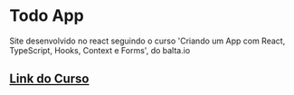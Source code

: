 # Todo App

Site desenvolvido no react seguindo o curso 'Criando um App com React, TypeScript, Hooks, Context e Forms', do balta.io

## <a href="https://balta.io/cursos/criando-um-app-com-react-typeScript-hooks-context-forms">Link do Curso</a>